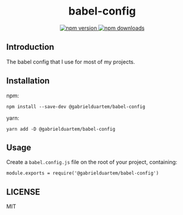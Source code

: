 <div align="center">
  <h1>babel-config</h1>
</div>

<p align="center">
  <a href="https://www.npmjs.com/package/@gabrielduartem/babel-config">
    <img src="https://img.shields.io/npm/v/@gabrielduartem/babel-config.svg" alt="npm version">
  </a>
  <a href="https://www.npmjs.com/package/@gabrielduartem/babel-config">
    <img src="https://img.shields.io/npm/dw/@gabrielduartem/babel-config.svg" alt="npm downloads">
  </a>
</p>

## Introduction

The babel config that I use for most of my projects.

## Installation

npm:

```
npm install --save-dev @gabrielduartem/babel-config
```

yarn:

```
yarn add -D @gabrielduartem/babel-config
```

## Usage

Create a `babel.config.js` file on the root of your project, containing:

```
module.exports = require('@gabrielduartem/babel-config')
```

## LICENSE

MIT


